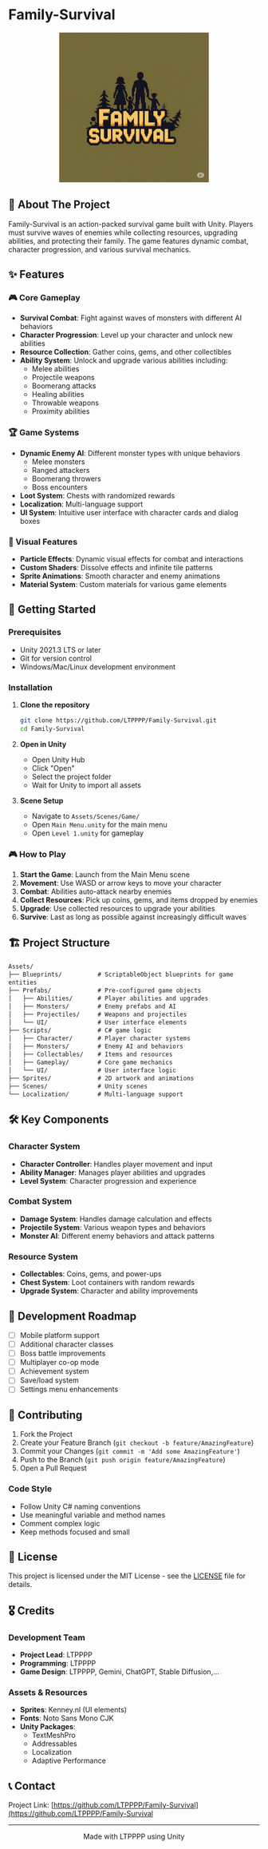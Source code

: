 # Family-Survival

<div align="center">
  <img src="Main_Logo.png" alt="Family-Survival Logo" width="300"/>
</div>

## 📖 About The Project

Family-Survival is an action-packed survival game built with Unity. Players must survive waves of enemies while collecting resources, upgrading abilities, and protecting their family. The game features dynamic combat, character progression, and various survival mechanics.

## ✨ Features

### 🎮 Core Gameplay
- **Survival Combat**: Fight against waves of monsters with different AI behaviors
- **Character Progression**: Level up your character and unlock new abilities
- **Resource Collection**: Gather coins, gems, and other collectibles
- **Ability System**: Unlock and upgrade various abilities including:
  - Melee abilities
  - Projectile weapons
  - Boomerang attacks
  - Healing abilities
  - Throwable weapons
  - Proximity abilities

### 🏆 Game Systems
- **Dynamic Enemy AI**: Different monster types with unique behaviors
  - Melee monsters
  - Ranged attackers
  - Boomerang throwers
  - Boss encounters
- **Loot System**: Chests with randomized rewards
- **Localization**: Multi-language support
- **UI System**: Intuitive user interface with character cards and dialog boxes

### 🎨 Visual Features
- **Particle Effects**: Dynamic visual effects for combat and interactions
- **Custom Shaders**: Dissolve effects and infinite tile patterns
- **Sprite Animations**: Smooth character and enemy animations
- **Material System**: Custom materials for various game elements

## 🚀 Getting Started

### Prerequisites
- Unity 2021.3 LTS or later
- Git for version control
- Windows/Mac/Linux development environment

### Installation

1. **Clone the repository**
   ```bash
   git clone https://github.com/LTPPPP/Family-Survival.git
   cd Family-Survival
   ```

2. **Open in Unity**
   - Open Unity Hub
   - Click "Open"
   - Select the project folder
   - Wait for Unity to import all assets

3. **Scene Setup**
   - Navigate to `Assets/Scenes/Game/`
   - Open `Main Menu.unity` for the main menu
   - Open `Level 1.unity` for gameplay

### 🎮 How to Play

1. **Start the Game**: Launch from the Main Menu scene
2. **Movement**: Use WASD or arrow keys to move your character
3. **Combat**: Abilities auto-attack nearby enemies
4. **Collect Resources**: Pick up coins, gems, and items dropped by enemies
5. **Upgrade**: Use collected resources to upgrade your abilities
6. **Survive**: Last as long as possible against increasingly difficult waves

## 🏗️ Project Structure

```
Assets/
├── Blueprints/          # ScriptableObject blueprints for game entities
├── Prefabs/             # Pre-configured game objects
│   ├── Abilities/       # Player abilities and upgrades
│   ├── Monsters/        # Enemy prefabs and AI
│   ├── Projectiles/     # Weapons and projectiles
│   └── UI/              # User interface elements
├── Scripts/             # C# game logic
│   ├── Character/       # Player character systems
│   ├── Monsters/        # Enemy AI and behaviors
│   ├── Collectables/    # Items and resources
│   ├── Gameplay/        # Core game mechanics
│   └── UI/              # User interface logic
├── Sprites/             # 2D artwork and animations
├── Scenes/              # Unity scenes
└── Localization/        # Multi-language support
```

## 🛠️ Key Components

### Character System
- **Character Controller**: Handles player movement and input
- **Ability Manager**: Manages player abilities and upgrades
- **Level System**: Character progression and experience

### Combat System
- **Damage System**: Handles damage calculation and effects
- **Projectile System**: Various weapon types and behaviors
- **Monster AI**: Different enemy behaviors and attack patterns

### Resource System
- **Collectables**: Coins, gems, and power-ups
- **Chest System**: Loot containers with random rewards
- **Upgrade System**: Character and ability improvements

## 🎯 Development Roadmap

- [ ] Mobile platform support
- [ ] Additional character classes
- [ ] Boss battle improvements
- [ ] Multiplayer co-op mode
- [ ] Achievement system
- [ ] Save/load system
- [ ] Settings menu enhancements

## 🤝 Contributing

1. Fork the Project
2. Create your Feature Branch (`git checkout -b feature/AmazingFeature`)
3. Commit your Changes (`git commit -m 'Add some AmazingFeature'`)
4. Push to the Branch (`git push origin feature/AmazingFeature`)
5. Open a Pull Request

### Code Style
- Follow Unity C# naming conventions
- Use meaningful variable and method names
- Comment complex logic
- Keep methods focused and small

## 📝 License

This project is licensed under the MIT License - see the [LICENSE](LICENSE) file for details.

## 🎖️ Credits

### Development Team
- **Project Lead**: LTPPPP
- **Programming**: LTPPPP
- **Game Design**: LTPPPP, Gemini, ChatGPT, Stable Diffusion,...
### Assets & Resources
- **Sprites**: Kenney.nl (UI elements)
- **Fonts**: Noto Sans Mono CJK
- **Unity Packages**: 
  - TextMeshPro
  - Addressables
  - Localization
  - Adaptive Performance

## 📞 Contact

Project Link: [https://github.com/LTPPPP/Family-Survival](https://github.com/LTPPPP/Family-Survival

---

<div align="center">
  <p>Made with LTPPPP using Unity</p>
</div> 